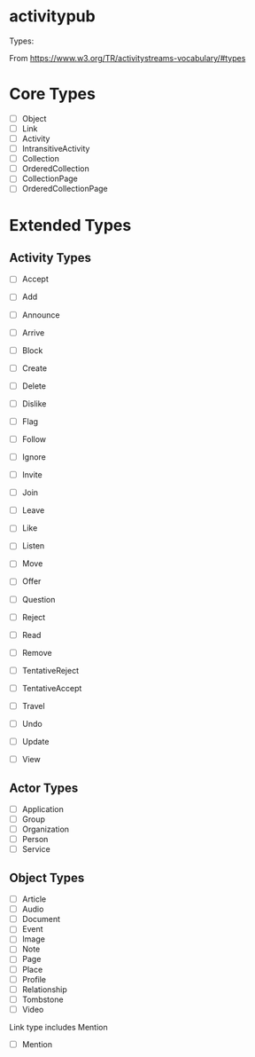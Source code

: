 # activitypub

Types:

From https://www.w3.org/TR/activitystreams-vocabulary/#types

# Core Types
- [ ] Object
- [ ] Link
- [ ] Activity
- [ ] IntransitiveActivity
- [ ] Collection
- [ ] OrderedCollection
- [ ] CollectionPage
- [ ] OrderedCollectionPage

# Extended Types

## Activity Types

- [ ] Accept
- [ ] Add
- [ ] Announce
- [ ] Arrive
- [ ] Block
- [ ] Create
- [ ] Delete
- [ ] Dislike
- [ ] Flag
- [ ] Follow
- [ ] Ignore
- [ ] Invite
- [ ] Join
- [ ] Leave
- [ ] Like
- [ ] Listen
- [ ] Move
- [ ] Offer
- [ ] Question
- [ ] Reject
- [ ] Read
- [ ] Remove
- [ ] TentativeReject
- [ ] TentativeAccept
- [ ] Travel
- [ ] Undo
- [ ] Update
- [ ] View


## Actor Types

- [ ] Application
- [ ] Group
- [ ] Organization
- [ ] Person
- [ ] Service

## Object Types

- [ ] Article
- [ ] Audio
- [ ] Document
- [ ] Event
- [ ] Image
- [ ] Note
- [ ] Page
- [ ] Place
- [ ] Profile
- [ ] Relationship
- [ ] Tombstone
- [ ] Video

Link type includes Mention

- [ ] Mention